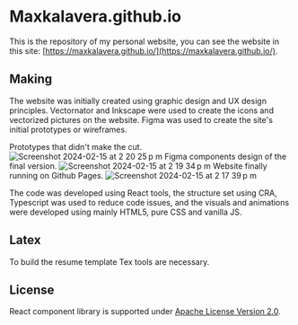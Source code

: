 # Maxkalavera.github.io
This is the repository of my personal website, you can see the website in this site: [https://maxkalavera.github.io/](https://maxkalavera.github.io/).

## Making
The website was initially created using graphic design and UX design principles. Vectornator and Inkscape were used to create the icons and vectorized pictures on the website. Figma was used to create the site's initial prototypes or wireframes.

Prototypes that didn't make the cut.
![Screenshot 2024-02-15 at 2 20 25 p m](https://github.com/maxkalavera/maxkalavera.github.io/assets/2516177/5d16ea26-a5c3-4c50-848f-4f1d89afff36)
Figma components design of the final version.
![Screenshot 2024-02-15 at 2 19 34 p m](https://github.com/maxkalavera/maxkalavera.github.io/assets/2516177/6622a0ea-6b01-45c8-b159-f3eb9884fe16)
Website finally running on Github Pages.
![Screenshot 2024-02-15 at 2 17 39 p m](https://github.com/maxkalavera/maxkalavera.github.io/assets/2516177/2ee39bf5-0684-422e-8db8-e325d2a23be6)

The code was developed using React tools, the structure set using CRA, Typescript was used to reduce code issues, and the visuals and animations were developed using mainly HTML5, pure CSS and vanilla JS.

## Latex
To build the resume template Tex tools are necessary. 

## License
React component library is supported under [Apache License Version 2.0](https://github.com/maxkalavera/maxkalavera.github.io/blob/main/LICENSE).
